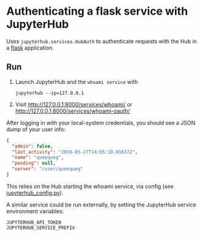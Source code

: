 # Authenticating a flask service with JupyterHub

Uses `jupyterhub.services.HubAuth` to authenticate requests with the Hub in a [flask][] application.

## Run

1.  Launch JupyterHub and the `whoami service` with

        jupyterhub --ip=127.0.0.1

2.  Visit http://127.0.0.1:8000/services/whoami/ or http://127.0.0.1:8000/services/whoami-oauth/

After logging in with your local-system credentials, you should see a JSON dump of your user info:

```json
{
  "admin": false,
  "last_activity": "2016-05-27T14:05:18.016372",
  "name": "queequeg",
  "pending": null,
  "server": "/user/queequeg"
}
```

This relies on the Hub starting the whoami service, via config (see [jupyterhub_config.py](./jupyterhub_config.py)).

A similar service could be run externally, by setting the JupyterHub service environment variables:

    JUPYTERHUB_API_TOKEN
    JUPYTERHUB_SERVICE_PREFIX

[flask]: http://flask.pocoo.org
